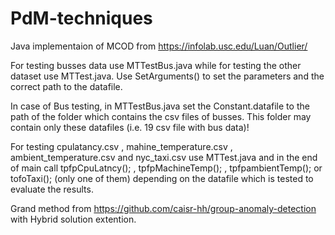 # PdM-techniques


Java implementaion of MCOD from https://infolab.usc.edu/Luan/Outlier/

  For testing busses data use MTTestBus.java while for testing the other dataset use MTTest.java.
  Use SetArguments() to set the parameters and the correct path to the datafile.
  
  In case of Bus testing, in MTTestBus.java set the Constant.datafile to the path of the folder which contains the csv files of busses.
  This folder may contain only these datafiles (i.e. 19 csv file with bus data)!
  
  For testing cpulatancy.csv , mahine_temperature.csv , ambient_temperature.csv and nyc_taxi.csv use MTTest.java and in the end of main call
  tpfpCpuLatncy(); , tpfpMachineTemp(); ,  tpfpambientTemp(); or tofoTaxi(); (only one of them) depending on the datafile which is tested to evaluate the results.


Grand method from https://github.com/caisr-hh/group-anomaly-detection with Hybrid solution extention.
